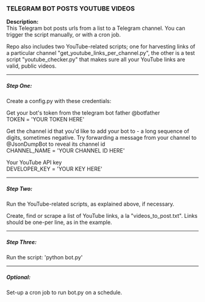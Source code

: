 
### TELEGRAM BOT POSTS YOUTUBE VIDEOS

__Description:__  
This Telegram bot posts urls from a list to a Telegram channel. You can trigger the script manually, or with a cron job. 

Repo also includes two YouTube-related scripts; one for harvesting links of a particular channel "get_youtube_links_per_channel.py", the other is a test script "youtube_checker.py" that makes sure all your YouTube links are valid, public videos.

---

##### Step One:
Create a config.py with these credentials:

Get your bot's token from the telegram bot father @botfather  
TOKEN = 'YOUR TOKEN HERE'

Get the channel id that you'd like to add your bot to - a long sequence of digits, sometimes negative. Try forwarding a message from your channel to @JsonDumpBot to reveal its channel id  
CHANNEL_NAME = 'YOUR CHANNEL ID HERE'

Your YouTube API key  
DEVELOPER_KEY = 'YOUR KEY HERE'

---

##### Step Two:
Run the YouTube-related scripts, as explained above, if necessary.

Create, find or scrape a list of YouTube links, a la "videos_to_post.txt". Links should be one-per line, as in the example.

---

##### Step Three:
Run the script: 'python bot.py'

---

##### Optional:
Set-up a cron job to run bot.py on a schedule. 